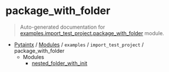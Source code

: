 # package_with_folder

> Auto-generated documentation for [examples.import_test_project.package_with_folder](../../../../examples/import_test_project/package_with_folder/__init__.py) module.

- [Pytaintx](../../../README.md#pytaintx-index) / [Modules](../../../README.md#pytaintx-modules) / `examples` / `import_test_project` / package_with_folder
    - Modules
        - [nested_folder_with_init](nested_folder_with_init/index.md#nested_folder_with_init)

